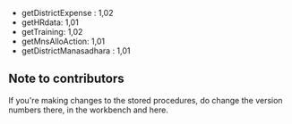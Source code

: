 - getDistrictExpense : 1,02
- getHRdata: 1,01
- getTraining: 1,02
- getMnsAlloAction: 1,01
- getDistrictManasadhara : 1,01


## Note to contributors  
If you're making changes to the stored procedures, do change the version numbers there, in the workbench and here.
